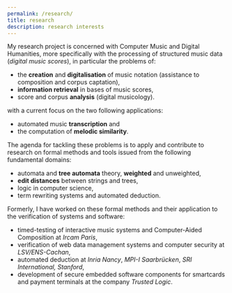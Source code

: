 ```yaml
---
permalink: /research/
title: research
description: research interests
---
```


My research project is concerned with  Computer Music and Digital Humanities, 
more specifically with the processing of structured music data (*digital music scores*), in particular the problems of:
* the **creation** and **digitalisation** of music notation (assistance to composition and corpus captation),
* **information retrieval** in bases of music scores, 
* score and corpus **analysis** (digital musicology).

with a current focus on the two following applications:
* automated music **transcription** and 
* the computation of **melodic similarity**.

The agenda for tackling these problems is to apply and contribute to 
research on formal methods and tools issued from the following fundamental domains:
* automata and **tree automata** theory, **weighted** and unweighted, 
* **edit distances** between strings and trees, 
* logic in computer science, 
* term rewriting systems and automated deduction.

Formerly, I have worked on these formal methods and their application to the verification of systems and software:
* timed-testing of interactive music systems and Computer-Aided Composition at _Ircam Paris_,
* verification of web data management systems and computer security at _LSV/ENS-Cachan_, 
* automated deduction at _Inria Nancy_, _MPI-I Saarbrücken_, _SRI International, Stanford_,
* development of secure embedded software components for smartcards and payment terminals at the company _Trusted Logic_.

